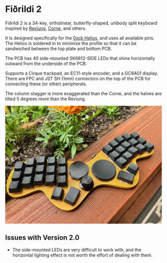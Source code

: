 # Fiðrildi 2

Fiðrildi 2 is a 34-key, ortholinear, butterfly-shaped, unibody split keyboard inspired by [Reviung](https://github.com/gtips/reviung), [Corne](https://github.com/foostan/crkbd), and others.

It is designed specifically for the [0xcb Helios](https://github.com/0xCB-dev/0xCB-Helios), and uses all available pins. The Helios is soldered in to minimize the profile so that it can be sandwiched between the top plate and bottom PCB.

The PCB has 40 side-mounted SK6812-SIDE LEDs that shine horizontally outward from the underside of the PCB.

Supports a Cirque trackpad, an EC11-style encoder, and a GC9A01 display. There are FPC and JST SH (1mm) connectors on the top of the PCB for connecting these (or other) peripherals.

The column stagger is more exaggerated than the Corne, and the halves are tilted 5 degrees more than the Reviung.

![Picture of Fiðrildi 2 Keyboard](images/fidrildi2.jpg)

## Issues with Version 2.0

  - The side-mounted LEDs are very difficult to work with, and the horizontal lighting effect is not worth the effort of dealing with them.
